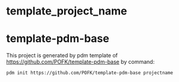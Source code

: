 # template_project_name

# template-pdm-base 

This project is generated by pdm template of https://github.com/POFK/template-pdm-base by command:
```
pdm init https://github.com/POFK/template-pdm-base projectname
```

